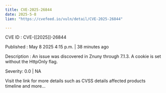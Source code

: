 ```yaml
---
title: CVE-2025-26844
date: 2025-5-8
lien: "https://cvefeed.io/vuln/detail/CVE-2025-26844"

---
```


CVE ID : CVE-[[2025]]-26844

Published :  May 8
2025
4:15 p.m. | 38 minutes ago

Description : An issue was discovered in Znuny through 7.1.3. A cookie is set without the HttpOnly flag.

Severity: 0.0 | NA

Visit the link for more details
such as CVSS details
affected products
timeline
and more...
